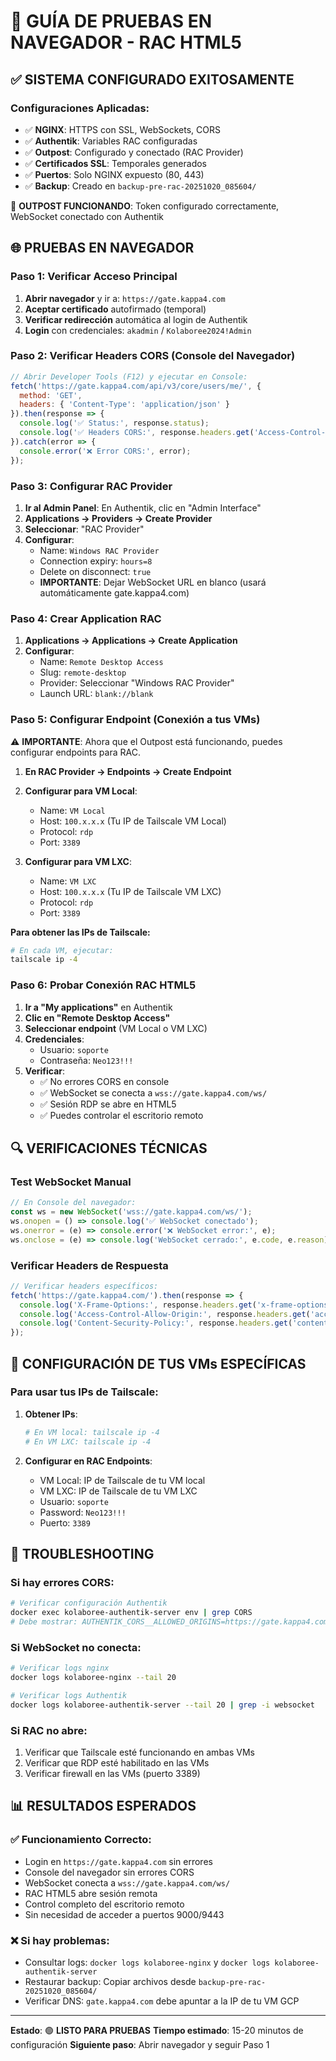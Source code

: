 # 🧪 GUÍA DE PRUEBAS EN NAVEGADOR - RAC HTML5

## ✅ SISTEMA CONFIGURADO EXITOSAMENTE

### Configuraciones Aplicadas:
- ✅ **NGINX**: HTTPS con SSL, WebSockets, CORS
- ✅ **Authentik**: Variables RAC configuradas
- ✅ **Outpost**: Configurado y conectado (RAC Provider)
- ✅ **Certificados SSL**: Temporales generados
- ✅ **Puertos**: Solo NGINX expuesto (80, 443)
- ✅ **Backup**: Creado en `backup-pre-rac-20251020_085604/`

🎉 **OUTPOST FUNCIONANDO**: Token configurado correctamente, WebSocket conectado con Authentik

## 🌐 PRUEBAS EN NAVEGADOR

### Paso 1: Verificar Acceso Principal
1. **Abrir navegador** y ir a: `https://gate.kappa4.com`
2. **Aceptar certificado** autofirmado (temporal)
3. **Verificar redirección** automática al login de Authentik
4. **Login** con credenciales: `akadmin` / `Kolaboree2024!Admin`

### Paso 2: Verificar Headers CORS (Console del Navegador)
```javascript
// Abrir Developer Tools (F12) y ejecutar en Console:
fetch('https://gate.kappa4.com/api/v3/core/users/me/', {
  method: 'GET',
  headers: { 'Content-Type': 'application/json' }
}).then(response => {
  console.log('✅ Status:', response.status);
  console.log('✅ Headers CORS:', response.headers.get('Access-Control-Allow-Origin'));
}).catch(error => {
  console.error('❌ Error CORS:', error);
});
```

### Paso 3: Configurar RAC Provider
1. **Ir al Admin Panel**: En Authentik, clic en "Admin Interface"
2. **Applications → Providers → Create Provider**
3. **Seleccionar**: "RAC Provider"
4. **Configurar**:
   - Name: `Windows RAC Provider`
   - Connection expiry: `hours=8`
   - Delete on disconnect: `true`
   - **IMPORTANTE**: Dejar WebSocket URL en blanco (usará automáticamente gate.kappa4.com)

### Paso 4: Crear Application RAC
1. **Applications → Applications → Create Application**
2. **Configurar**:
   - Name: `Remote Desktop Access`
   - Slug: `remote-desktop`
   - Provider: Seleccionar "Windows RAC Provider"
   - Launch URL: `blank://blank`

### Paso 5: Configurar Endpoint (Conexión a tus VMs)

⚠️ **IMPORTANTE**: Ahora que el Outpost está funcionando, puedes configurar endpoints para RAC.

1. **En RAC Provider → Endpoints → Create Endpoint**
2. **Configurar para VM Local**:
   - Name: `VM Local`
   - Host: `100.x.x.x` (Tu IP de Tailscale VM Local)
   - Protocol: `rdp`
   - Port: `3389`
   
3. **Configurar para VM LXC**:
   - Name: `VM LXC`
   - Host: `100.x.x.x` (Tu IP de Tailscale VM LXC)
   - Protocol: `rdp`
   - Port: `3389`

**Para obtener las IPs de Tailscale:**
```bash
# En cada VM, ejecutar:
tailscale ip -4
```

### Paso 6: Probar Conexión RAC HTML5
1. **Ir a "My applications"** en Authentik
2. **Clic en "Remote Desktop Access"**
3. **Seleccionar endpoint** (VM Local o VM LXC)
4. **Credenciales**: 
   - Usuario: `soporte`
   - Contraseña: `Neo123!!!`
5. **Verificar**:
   - ✅ No errores CORS en console
   - ✅ WebSocket se conecta a `wss://gate.kappa4.com/ws/`
   - ✅ Sesión RDP se abre en HTML5
   - ✅ Puedes controlar el escritorio remoto

## 🔍 VERIFICACIONES TÉCNICAS

### Test WebSocket Manual
```javascript
// En Console del navegador:
const ws = new WebSocket('wss://gate.kappa4.com/ws/');
ws.onopen = () => console.log('✅ WebSocket conectado');
ws.onerror = (e) => console.error('❌ WebSocket error:', e);
ws.onclose = (e) => console.log('WebSocket cerrado:', e.code, e.reason);
```

### Verificar Headers de Respuesta
```javascript
// Verificar headers específicos:
fetch('https://gate.kappa4.com/').then(response => {
  console.log('X-Frame-Options:', response.headers.get('x-frame-options'));
  console.log('Access-Control-Allow-Origin:', response.headers.get('access-control-allow-origin'));
  console.log('Content-Security-Policy:', response.headers.get('content-security-policy'));
});
```

## 🔧 CONFIGURACIÓN DE TUS VMs ESPECÍFICAS

### Para usar tus IPs de Tailscale:
1. **Obtener IPs**:
   ```bash
   # En VM local: tailscale ip -4
   # En VM LXC: tailscale ip -4
   ```

2. **Configurar en RAC Endpoints**:
   - VM Local: IP de Tailscale de tu VM local
   - VM LXC: IP de Tailscale de tu VM LXC
   - Usuario: `soporte`
   - Password: `Neo123!!!`
   - Puerto: `3389`

## 🐛 TROUBLESHOOTING

### Si hay errores CORS:
```bash
# Verificar configuración Authentik
docker exec kolaboree-authentik-server env | grep CORS
# Debe mostrar: AUTHENTIK_CORS__ALLOWED_ORIGINS=https://gate.kappa4.com
```

### Si WebSocket no conecta:
```bash
# Verificar logs nginx
docker logs kolaboree-nginx --tail 20

# Verificar logs Authentik
docker logs kolaboree-authentik-server --tail 20 | grep -i websocket
```

### Si RAC no abre:
1. Verificar que Tailscale esté funcionando en ambas VMs
2. Verificar que RDP esté habilitado en las VMs
3. Verificar firewall en las VMs (puerto 3389)

## 📊 RESULTADOS ESPERADOS

### ✅ Funcionamiento Correcto:
- Login en `https://gate.kappa4.com` sin errores
- Console del navegador sin errores CORS
- WebSocket conecta a `wss://gate.kappa4.com/ws/`
- RAC HTML5 abre sesión remota
- Control completo del escritorio remoto
- Sin necesidad de acceder a puertos 9000/9443

### ❌ Si hay problemas:
- Consultar logs: `docker logs kolaboree-nginx` y `docker logs kolaboree-authentik-server`
- Restaurar backup: Copiar archivos desde `backup-pre-rac-20251020_085604/`
- Verificar DNS: `gate.kappa4.com` debe apuntar a la IP de tu VM GCP

---
**Estado**: 🟢 **LISTO PARA PRUEBAS**
**Tiempo estimado**: 15-20 minutos de configuración
**Siguiente paso**: Abrir navegador y seguir Paso 1
